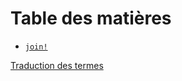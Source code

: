 # Table des matières

  - [`join!`](06_multiple_futures/02_join.md)

[Traduction des termes](translation-terms.md)
